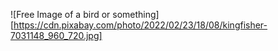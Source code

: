 ![Free Image of a bird or something][https://cdn.pixabay.com/photo/2022/02/23/18/08/kingfisher-7031148_960_720.jpg]
